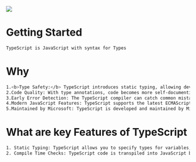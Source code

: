 <!DOCTYPE html>
<html lang="en">
<head>
    <meta charset="UTF-8">
    <meta name="viewport" content="width=device-width, initial-scale=1.0">
</head>
<body>
<img src="https://th.bing.com/th/id/OIP.b2Z9JpXGA7-nhe6Xm371AwHaEK?pid=ImgDet&rs=1" width={200}  class="image"/>


# Getting Started
``` bash
TypeScript is JavaScript with syntax for Types
```
# Why
``` bash
1.<b>Type Safety:</b> TypeScript introduces static typing, allowing developers to define types for variables, function parameters, and return values.
2.Code Quality: With type annotations, code becomes more self-documenting and easier to understand. This can lead to better collaboration among team members and reduced maintenance costs over time.
3.Early Error Detection: The TypeScript compiler can catch common mistakes and type mismatches during development, helping to prevent bugs and reduce the time spent debugging.
4.Modern JavaScript Features: TypeScript supports the latest ECMAScript features while providing compatibility with older browsers. This allows developers to leverage modern language features without worrying about browser compatibility issues.
5.Maintained by Microsoft: TypeScript is developed and maintained by Microsoft, which means it has a solid backing and is likely to continue receiving updates and improvements.
```
# What are key Features of TypeScript
``` bash
1. Static Typing: TypeScript allows you to specify types for variables, function parameters, and return values. This helps catch type-related errors at compile time rather than runtime. Types also provide better code documentation and understanding.
2. Compile Time Checks: TypeScript code is transpiled into JavaScript before execution. During this process, the TypeScript compiler performs static type checking and other validations, helping to catch errors and issues before the code is run.

```

</body>
</html>
